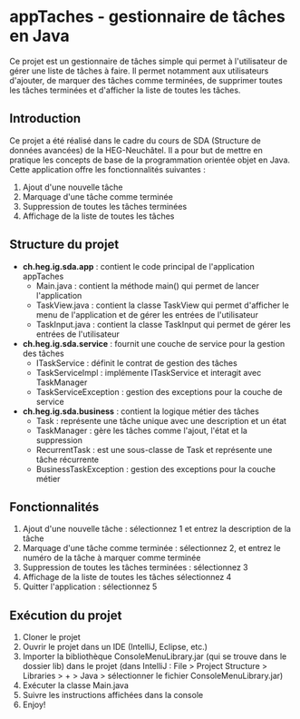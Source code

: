 # appTaches - gestionnaire de tâches en Java

Ce projet est un gestionnaire de tâches simple qui permet à l'utilisateur de gérer une liste de tâches à faire. Il permet notamment aux utilisateurs d'ajouter, de marquer des tâches comme terminées, de supprimer toutes les tâches terminées et d'afficher la liste de toutes les tâches.

## Introduction
Ce projet a été réalisé dans le cadre du cours de SDA (Structure de données avancées) de la HEG-Neuchâtel. Il a pour but de mettre en pratique les concepts de base de la programmation orientée objet en Java. Cette application offre les fonctionnalités suivantes : 
1. Ajout d'une nouvelle tâche
2. Marquage d'une tâche comme terminée
3. Suppression de toutes les tâches terminées
4. Affichage de la liste de toutes les tâches

## Structure du projet
- **ch.heg.ig.sda.app** : contient le code principal de l'application appTaches
  - Main.java : contient la méthode main() qui permet de lancer l'application
  - TaskView.java : contient la classe TaskView qui permet d'afficher le menu de l'application et de gérer les entrées de l'utilisateur
  - TaskInput.java : contient la classe TaskInput qui permet de gérer les entrées de l'utilisateur 
- **ch.heg.ig.sda.service** : fournit une couche de service pour la gestion des tâches
  - ITaskService : définit le contrat de gestion des tâches
  - TaskServiceImpl : implémente ITaskService et interagit avec TaskManager
  - TaskServiceException : gestion des exceptions pour la couche de service
- **ch.heg.ig.sda.business**  : contient la logique métier des tâches
  - Task : représente une tâche unique avec une description et un état
  - TaskManager : gère les tâches comme l'ajout, l'état et la suppression
  - RecurrentTask : est une sous-classe de Task et représente une tâche récurrente
  - BusinessTaskException : gestion des exceptions pour la couche métier

## Fonctionnalités
1. Ajout d'une nouvelle tâche : sélectionnez 1 et entrez la description de la tâche
2. Marquage d'une tâche comme terminée : sélectionnez 2, et entrez le numéro de la tâche à marquer comme terminée
3. Suppression de toutes les tâches terminées : sélectionnez 3
4. Affichage de la liste de toutes les tâches sélectionnez 4
5. Quitter l'application : sélectionnez 5

## Exécution du projet
1. Cloner le projet
2. Ouvrir le projet dans un IDE (IntelliJ, Eclipse, etc.)
3. Importer la bibliothèque ConsoleMenuLibrary.jar (qui se trouve dans le dossier lib) dans le projet (dans IntelliJ : File > Project Structure > Libraries > + > Java > sélectionner le fichier ConsoleMenuLibrary.jar)
4. Exécuter la classe Main.java
5. Suivre les instructions affichées dans la console
6. Enjoy!
   
